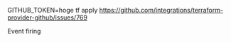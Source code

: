 GITHUB_TOKEN=hoge tf apply
https://github.com/integrations/terraform-provider-github/issues/769

Event firing
